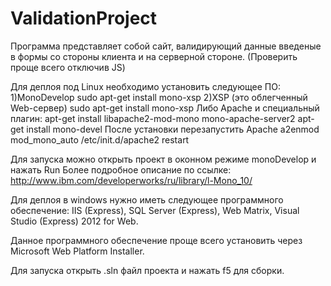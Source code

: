 ValidationProject
=================
Программа представляет собой сайт, валидирующий данные введеные в формы со стороны клиента и на серверной стороне. (Проверить проще всего отключив JS)

Для деплоя под Linux необходимо установить следующее ПО:
1)MonoDevelop sudo apt-get install mono-xsp
2)XSP (это облегченный Web-сервер) sudo apt-get install mono-xsp
Либо Apache и специальный плагин:
apt-get install libapache2-mod-mono mono-apache-server2
apt-get install mono-devel
После установки перезапустить Apache
a2enmod mod_mono_auto
/etc/init.d/apache2 restart

Для запуска можно открыть проект в оконном режиме monoDevelop и нажать Run
Более подробное описание по ссылке: http://www.ibm.com/developerworks/ru/library/l-Mono_10/


Для деплоя в windows нужно иметь следующее программного обеспечение:
IIS (Express),
SQL Server (Express),
Web Matrix,
Visual Studio (Express) 2012 for Web.

Данное программного обеспечение проще всего установить через Microsoft Web Platform Installer.

Для запуска открыть .sln файл проекта и нажать f5 для сборки.

